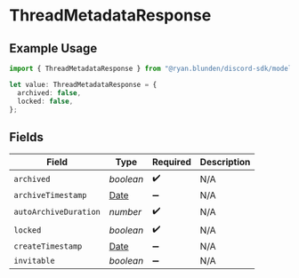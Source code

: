 # ThreadMetadataResponse

## Example Usage

```typescript
import { ThreadMetadataResponse } from "@ryan.blunden/discord-sdk/models/components";

let value: ThreadMetadataResponse = {
  archived: false,
  locked: false,
};
```

## Fields

| Field                                                                                         | Type                                                                                          | Required                                                                                      | Description                                                                                   |
| --------------------------------------------------------------------------------------------- | --------------------------------------------------------------------------------------------- | --------------------------------------------------------------------------------------------- | --------------------------------------------------------------------------------------------- |
| `archived`                                                                                    | *boolean*                                                                                     | :heavy_check_mark:                                                                            | N/A                                                                                           |
| `archiveTimestamp`                                                                            | [Date](https://developer.mozilla.org/en-US/docs/Web/JavaScript/Reference/Global_Objects/Date) | :heavy_minus_sign:                                                                            | N/A                                                                                           |
| `autoArchiveDuration`                                                                         | *number*                                                                                      | :heavy_check_mark:                                                                            | N/A                                                                                           |
| `locked`                                                                                      | *boolean*                                                                                     | :heavy_check_mark:                                                                            | N/A                                                                                           |
| `createTimestamp`                                                                             | [Date](https://developer.mozilla.org/en-US/docs/Web/JavaScript/Reference/Global_Objects/Date) | :heavy_minus_sign:                                                                            | N/A                                                                                           |
| `invitable`                                                                                   | *boolean*                                                                                     | :heavy_minus_sign:                                                                            | N/A                                                                                           |